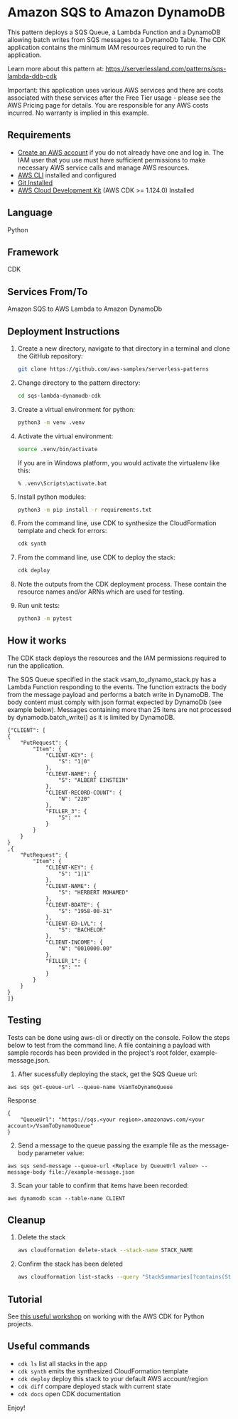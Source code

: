 
# Amazon SQS to Amazon DynamoDB

This pattern deploys a SQS Queue, a Lambda Function and a DynamoDB allowing batch writes from SQS messages to a DynamoDb Table. The CDK application contains the minimum IAM resources required to run the application.

Learn more about this pattern at: https://serverlessland.com/patterns/sqs-lambda-ddb-cdk

Important: this application uses various AWS services and there are costs associated with these services after the Free Tier usage - please see the AWS Pricing page for details. You are responsible for any AWS costs incurred. No warranty is implied in this example.

## Requirements

* [Create an AWS account](https://portal.aws.amazon.com/gp/aws/developer/registration/index.html) if you do not already have one and log in. The IAM user that you use must have sufficient permissions to make necessary AWS service calls and manage AWS resources.
* [AWS CLI](https://docs.aws.amazon.com/cli/latest/userguide/install-cliv2.html) installed and configured
* [Git Installed](https://git-scm.com/book/en/v2/Getting-Started-Installing-Git)
* [AWS Cloud Development Kit](https://docs.aws.amazon.com/cdk/latest/guide/getting_started.html) (AWS CDK >= 1.124.0) Installed

## Language
Python

## Framework
CDK

## Services From/To
Amazon SQS to AWS Lambda to Amazon DynamoDb

## Deployment Instructions

1. Create a new directory, navigate to that directory in a terminal and clone the GitHub repository:
    ```bash
    git clone https://github.com/aws-samples/serverless-patterns
    ```
1. Change directory to the pattern directory:
    ```bash
    cd sqs-lambda-dynamodb-cdk
    ```
1. Create a virtual environment for python:
    ```bash
    python3 -m venv .venv
    ```
1. Activate the virtual environment:
    ```bash
    source .venv/bin/activate
    ```

    If you are in Windows platform, you would activate the virtualenv like this:

    ```
    % .venv\Scripts\activate.bat
    ```

1. Install python modules:
    ```bash
    python3 -m pip install -r requirements.txt
    ```
1. From the command line, use CDK to synthesize the CloudFormation template and check for errors:
    ```bash
    cdk synth
    ```
1. From the command line, use CDK to deploy the stack:
    ```bash
    cdk deploy
    ```
1. Note the outputs from the CDK deployment process. These contain the resource names and/or ARNs which are used for testing.

1. Run unit tests:

    ````bash
    python3 -m pytest
    ````


## How it works

The CDK stack deploys the resources and the IAM permissions required to run the application.

The SQS Queue specified in the stack vsam_to_dynamo_stack.py has a Lambda Function responding to the events. The function extracts the body from the message payload and performs a batch write in DynamoDB. The body content must comply with json format expected by DynamoDb (see example below). Messages containing more than 25 itens are not processed by dynamodb.batch_write() as it is limited by DynamoDB.

```
{"CLIENT": [
{
    "PutRequest": {
        "Item": {
            "CLIENT-KEY": {
                "S": "1|0"
            },
            "CLIENT-NAME": {
                "S": "ALBERT EINSTEIN"
            },
            "CLIENT-RECORD-COUNT": {
                "N": "220"
            },
            "FILLER_3": {
                "S": ""
            }
        }
    }
}
,{
    "PutRequest": {
        "Item": {
            "CLIENT-KEY": {
                "S": "1|1"
            },
            "CLIENT-NAME": {
                "S": "HERBERT MOHAMED"
            },
            "CLIENT-BDATE": {
                "S": "1958-08-31"
            },
            "CLIENT-ED-LVL": {
                "S": "BACHELOR"
            },
            "CLIENT-INCOME": {
                "N": "0010000.00"
            },
            "FILLER_1": {
                "S": ""
            }
        }
    }
}
]}
```


## Testing

Tests can be done using aws-cli or directly on the console. Follow the steps below to test from the command line. A file containing a payload with sample records has been provided in the project's root folder, example-message.json.

1. After sucessfully deploying the stack, get the SQS Queue url:

````
aws sqs get-queue-url --queue-name VsamToDynamoQueue
````

Response
````
{
    "QueueUrl": "https://sqs.<your region>.amazonaws.com/<your account>/VsamToDynamoQueue"
}
````

2. Send a message to the queue passing the example file as the message-body parameter value:

````
aws sqs send-message --queue-url <Replace by QueueUrl value> --message-body file://example-message.json
````

3. Scan your table to confirm that items have been recorded:

````
aws dynamodb scan --table-name CLIENT
````

## Cleanup

1. Delete the stack
    ```bash
    aws cloudformation delete-stack --stack-name STACK_NAME
    ```
1. Confirm the stack has been deleted
    ```bash
    aws cloudformation list-stacks --query "StackSummaries[?contains(StackName,'STACK_NAME')].StackStatus"
    ```



## Tutorial
See [this useful workshop](https://cdkworkshop.com/30-python.html) on working with the AWS CDK for Python projects.

## Useful commands

 * `cdk ls`          list all stacks in the app
 * `cdk synth`       emits the synthesized CloudFormation template
 * `cdk deploy`      deploy this stack to your default AWS account/region
 * `cdk diff`        compare deployed stack with current state
 * `cdk docs`        open CDK documentation


Enjoy!
